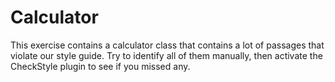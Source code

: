 # Calculator
This exercise contains a calculator class that contains a lot of passages that violate our style 
guide. Try to identify all of them manually, then activate the CheckStyle plugin to see if you missed any.